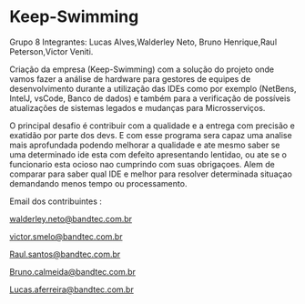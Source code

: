 # Keep-Swimming 


Grupo 8 Integrantes: 
Lucas Alves,Walderley Neto, Bruno Henrique,Raul Peterson,Victor Veniti.

Criação da empresa (Keep-Swimming) com a solução do projeto onde vamos fazer a análise de hardware para gestores de equipes de desenvolvimento durante a utilização das IDEs como por exemplo (NetBens, IntelJ, vsCode, Banco de dados) e também para a verificação de possíveis atualizações de sistemas legados e mudanças para Microsserviços. 

O principal desafio é contribuir com a qualidade e a entrega com precisão e exatidão por parte dos devs. E com esse programa sera capaz uma analise mais aprofundada podendo melhorar a qualidade e ate mesmo saber se uma determinado ide esta com defeito apresentando lentidao, ou ate se o funcionario esta ocioso nao cumprindo com suas obrigaçoes. Alem de comparar para saber qual IDE e melhor para resolver determinada situaçao demandando menos tempo ou processamento.

Email dos contribuintes :

walderley.neto@bandtec.com.br

victor.smelo@bandtec.com.br

Raul.santos@bandtec.com.br

Bruno.calmeida@bandtec.com.br 

Lucas.aferreira@bandtec.com.br
